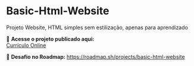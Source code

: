 # Basic-Html-Website

 Projeto Website, HTML simples sem estilização, apenas para aprendizado

🔗 **Acesse o projeto publicado aqui:**  
[Currículo Online](https://luana-brito-p.github.io/Basic-Html-Website/)

📖 **Desafio no Roadmap:**
https://roadmap.sh/projects/basic-html-website